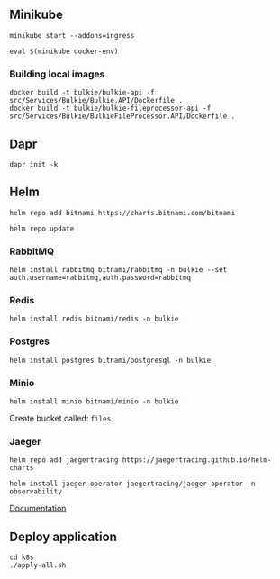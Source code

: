 

## Minikube

```
minikube start --addons=ingress
```

```
eval $(minikube docker-env)
```

### Building local images

```
docker build -t bulkie/bulkie-api -f src/Services/Bulkie/Bulkie.API/Dockerfile .
docker build -t bulkie/bulkie-fileprocessor-api -f src/Services/Bulkie/BulkieFileProcessor.API/Dockerfile .
```

## Dapr

```
dapr init -k
```

## Helm
```
helm repo add bitnami https://charts.bitnami.com/bitnami
```

```
helm repo update
```

### RabbitMQ

```
helm install rabbitmq bitnami/rabbitmq -n bulkie --set auth.username=rabbitmq,auth.password=rabbitmq
```

### Redis
```
helm install redis bitnami/redis -n bulkie
```

### Postgres
```
helm install postgres bitnami/postgresql -n bulkie
```

### Minio
```
helm install minio bitnami/minio -n bulkie
```

Create bucket called: `files`

### Jaeger 

```
helm repo add jaegertracing https://jaegertracing.github.io/helm-charts
```

```
helm install jaeger-operator jaegertracing/jaeger-operator -n observability
```

[Documentation](https://github.com/jaegertracing/helm-charts/tree/main/charts/jaeger-operator)

## Deploy application

```
cd k8s
./apply-all.sh
```